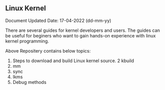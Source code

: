Linux Kernel
------------
Document Updated Date: 17-04-2022 (dd-mm-yy)


There are several guides for kernel developers and users. The guides can be useful for beginers who want to gain hands-on experience with     linux kernel programming.

Above Repositery contains below topics:
  1. Steps to download and build Linux kernel source.
2 kbuild
3. mm
4. sync
5. lkms
6. Debug methods



